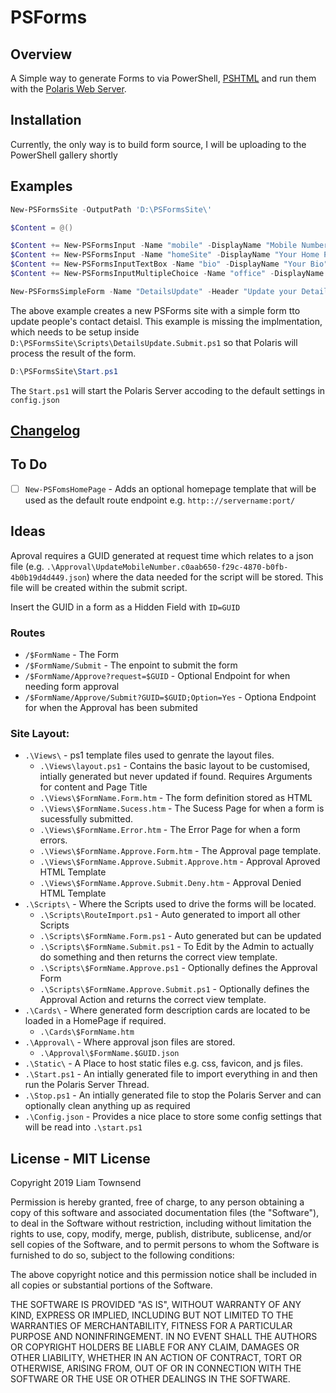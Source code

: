 # PSForms

## Overview

A Simple way to generate Forms to via PowerShell, [PSHTML][1] and run them with the [Polaris Web Server][2].

## Installation

Currently, the only way is to build form source, I will be uploading to the PowerShell gallery shortly

## Examples

``` PowerShell
New-PSFormsSite -OutputPath 'D:\PSFormsSite\'

$Content = @()

$Content += New-PSFormsInput -Name "mobile" -DisplayName "Mobile Number" -InputType "tel" -ToolTip "Please enter your new mobile number."
$Content += New-PSFormsInput -Name "homeSite" -DisplayName "Your Home Page" -InputType "url" -Placeholder "https://github.com/YourUsernameHere/"
$Content += New-PSFormsInputTextBox -Name "bio" -DisplayName "Your Bio" -Rows 4 -Columns 10 -ToolTip "A Short bio to display on our internal staff directory."
$Content += New-PSFormsInputMultipleChoice -Name "office" -DisplayName "Your Main Office Address" -ToolTip "If you work on multiple sites select the one that you spend the most time at." -Options @("34, Some Street, Town, Bedfordshire, LXO1 111", "39, Some Avenue, Leeds, West Yorkshire, LS1 111")

New-PSFormsSimpleForm -Name "DetailsUpdate" -Header "Update your Details" -Description "Use this form to update your details in Outlook and the Staff Directory." -Content $Content -SucessMsg "Your Details have been updated, this may take up to 5 days to roll out to everyone in the organisation." -ErrorMsg "Something went wrong, Please contact the service Desk on 'Some Number' for assitance." -SiteRoot 'D:\PSFormsSite\'
```

The above example creates a new PSForms site with a simple form tto update people's contact detaisl. This example is missing the implmentation, which needs to be setup inside `D:\PSFormsSite\Scripts\DetailsUpdate.Submit.ps1` so that Polaris will process the result of the form.

``` PowerShell
D:\PSFormsSite\Start.ps1
```
The `Start.ps1` will start the Polaris Server accoding to the default settings in `config.json`


## [Changelog](Changelog.md)

## To Do
- [ ] `New-PSFomsHomePage` - Adds an optional homepage template that will be used as the default route endpoint e.g. `http:://servername:port/`


## Ideas
Aproval requires a GUID generated at request time which relates to a json file (e.g. `.\Approval\UpdateMobileNumber.c0aab650-f29c-4870-b0fb-4b0b19d4d449.json`) where the data needed for the script will be stored. This file will be created within the submit script.

Insert the GUID in a form as a Hidden Field with `ID=GUID` 

### Routes
- `/$FormName` - The Form
- `/$FormName/Submit` - The enpoint to submit the form
- `/$FormName/Approve?request=$GUID` - Optional Endpoint for when needing form approval
- `/$FormName/Approve/Submit?GUID=$GUID;Option=Yes` - Optiona Endpoint for when the Approval has been submited

### Site Layout:
- `.\Views\` - ps1 template files used to genrate the layout files.
    - `.\Views\layout.ps1` - Contains the basic layout to be customised, intially generated but never updated if found. Requires Arguments for content and Page Title
    - `.\Views\$FormName.Form.htm` - The form definition stored as HTML
    - `.\Views\$FormName.Sucess.htm` - The Sucess Page for when a form is sucessfully submitted.
    - `.\Views\$FormName.Error.htm` - The Error Page for when a form errors.
    - `.\Views\$FormName.Approve.Form.htm` - The Approval page template.
    - `.\Views\$FormName.Approve.Submit.Approve.htm` - Approval Aproved HTML Template 
    - `.\Views\$FormName.Approve.Submit.Deny.htm` - Approval Denied HTML Template
- `.\Scripts\` - Where the Scripts used to drive the forms will be located.
    - `.\Scripts\RouteImport.ps1` - Auto generated to import all other Scripts
    - `.\Scripts\$FormName.Form.ps1` - Auto generated but can be updated
    - `.\Scripts\$FormName.Submit.ps1` - To Edit by the Admin to actually do something and then returns the correct view template.
    - `.\Scripts\$FormName.Approve.ps1` - Optionally defines the Approval Form
    - `.\Scripts\$FormName.Approve.Submit.ps1` - Optionally defines the Approval Action and returns the correct view template.
- `.\Cards\` - Where generated form description cards are located to be loaded in a HomePage if required.
    - `.\Cards\$FormName.htm`
- `.\Approval\` - Where approval json files are stored.
    - `.\Approval\$FormName.$GUID.json`
- `.\Static\` - A Place to host static files e.g. css, favicon, and js files.
- `.\Start.ps1` - An intially generated file to import everything in and then run the Polaris Server Thread.
- `.\Stop.ps1` - An intially generated file to stop the Polaris Server and can optionally clean anything up as required
- `.\Config.json` - Provides a nice place to store some config settings that will be read into `.\start.ps1`

## License - MIT License

Copyright 2019 Liam Townsend

Permission is hereby granted, free of charge, to any person obtaining a copy of this software and associated documentation files (the "Software"), to deal in the Software without restriction, including without limitation the rights to use, copy, modify, merge, publish, distribute, sublicense, and/or sell copies of the Software, and to permit persons to whom the Software is furnished to do so, subject to the following conditions:

The above copyright notice and this permission notice shall be included in all copies or substantial portions of the Software.

THE SOFTWARE IS PROVIDED "AS IS", WITHOUT WARRANTY OF ANY KIND, EXPRESS OR IMPLIED, INCLUDING BUT NOT LIMITED TO THE WARRANTIES OF MERCHANTABILITY, FITNESS FOR A PARTICULAR PURPOSE AND NONINFRINGEMENT. IN NO EVENT SHALL THE AUTHORS OR COPYRIGHT HOLDERS BE LIABLE FOR ANY CLAIM, DAMAGES OR OTHER LIABILITY, WHETHER IN AN ACTION OF CONTRACT, TORT OR OTHERWISE, ARISING FROM, OUT OF OR IN CONNECTION WITH THE SOFTWARE OR THE USE OR OTHER DEALINGS IN THE SOFTWARE.

[1]: https://github.com/Stephanevg/PSHTML
[2]: https://github.com/PowerShell/Polaris